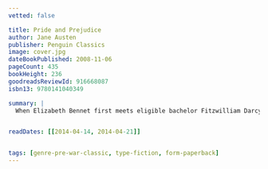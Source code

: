 ```yaml
---
vetted: false

title: Pride and Prejudice
author: Jane Austen
publisher: Penguin Classics
image: cover.jpg
dateBookPublished: 2008-11-06
pageCount: 435
bookHeight: 236
goodreadsReviewId: 916668087
isbn13: 9780141040349

summary: |
  When Elizabeth Bennet first meets eligible bachelor Fitzwilliam Darcy, she thinks him arrogant and conceited; he is indifferent to her good looks and lively mind. When she later discovers that Darcy has involved himself in the troubled relationship between his friend Bingley and her beloved sister Jane, she is determined to dislike him more than ever. In the sparkling comedy of manners that follows, Jane Austen shows the folly of judging by first impressions and superbly evokes the friendships,gossip and snobberies of provincial middle-class life.


readDates: [[2014-04-14, 2014-04-21]]


tags: [genre-pre-war-classic, type-fiction, form-paperback]
---
```

